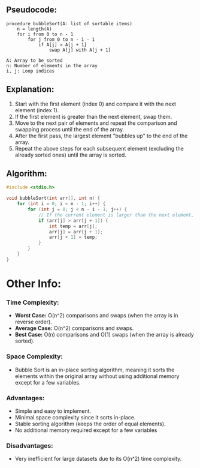 ## Pseudocode:
```
procedure bubbleSort(A: list of sortable items)
    n = length(A)
    for i from 0 to n - 1
        for j from 0 to n - i - 1
            if A[j] > A[j + 1]
                swap A[j] with A[j + 1]

A: Array to be sorted
n: Number of elements in the array
i, j: Loop indices

```

## Explanation:
1. Start with the first element (index 0) and compare it with the next element (index 1).
2. If the first element is greater than the next element, swap them.
3. Move to the next pair of elements and repeat the comparison and swapping process until the end of the array.
4. After the first pass, the largest element "bubbles up" to the end of the array.
5. Repeat the above steps for each subsequent element (excluding the already sorted ones) until the array is sorted.
## Algorithm:
```c
#include <stdio.h>

void bubbleSort(int arr[], int n) {
    for (int i = 0; i < n - 1; i++) {
        for (int j = 0; j < n - i - 1; j++) {
            // If the current element is larger than the next element, swap them
            if (arr[j] > arr[j + 1]) {
                int temp = arr[j];
                arr[j] = arr[j + 1];
                arr[j + 1] = temp;
            }
        }
    }
}
```

# Other Info:
### Time Complexity:

- **Worst Case:** O(n^2) comparisons and swaps (when the array is in reverse order).
- **Average Case:** O(n^2) comparisons and swaps.
- **Best Case:** O(n) comparisons and O(1) swaps (when the array is already sorted).

### Space Complexity:

- Bubble Sort is an in-place sorting algorithm, meaning it sorts the elements within the original array without using additional memory except for a few variables.

### Advantages:

- Simple and easy to implement.
- Minimal space complexity since it sorts in-place.
- Stable sorting algorithm (keeps the order of equal elements).
- No additional memory required except for a few variables

### Disadvantages:

- Very inefficient for large datasets due to its O(n^2) time complexity.